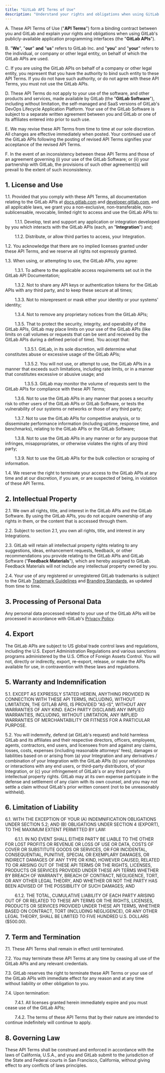 ```yaml
---
title: "GitLab API Terms of Use"
description: "Understand your rights and obligations when using GitLab's publicly-available APIs"
---
```


A. These API Terms of Use ("**API Terms**") form a binding contract between you and GitLab and explain your rights and obligations when using GitLab's publicly-available application programming interfaces (the "**GitLab APIs**").

B. "**We**", "**our**" **and** "**us**" refers to GitLab Inc. and "**you**" and "**your**" refers to the individual, or company or other legal entity, on behalf of which the GitLab APIs are used.

C. If you are using the GitLab APIs on behalf of a company or other legal entity, you represent that you have the authority to bind such entity to these API Terms. If you do not have such authority, or do not agree with these API Terms, you must not use the GitLab APIs.

D. These API Terms do not apply to your use of the software, and other products and services, made available by GitLab (the "**GitLab Software**"), including without limitation, the self-managed and SaaS versions of GitLab's DevOps Lifecycle Application Platform. Your use of the GitLab Software is subject to a separate written agreement between you and GitLab or one of its affiliates entered into prior to such use.

E. We may revise these API Terms from time to time at our sole discretion. All changes are effective immediately when posted. Your continued use of the GitLab APIs following the posting of revised API Terms signifies your acceptance of the revised API Terms.

F. In the event of an inconsistency between these API Terms and those of an agreement governing (i) your use of the GitLab Software; or (ii) your partnership with GitLab, the provisions of such other agreement(s) will prevail to the extent of such inconsistency.

## 1. License and Use

1.1. Provided that you comply with these API Terms, all documentation relating to the GitLab APIs at [docs.gitlab.com](https://docs.gitlab.com/) and [developer.gitlab.com](https://developer.gitlab.com), and all applicable laws, we grant you a non-exclusive, non-transferable, non-sublicensable, revocable, limited right to access and use the GitLab APIs to:

&nbsp;&nbsp;&nbsp;&nbsp;&nbsp;&nbsp;&nbsp;&nbsp;1.1.1. Develop, test and support any application or integration developed by you which interacts with the GitLab APIs (each, an "**Integration**") and;

&nbsp;&nbsp;&nbsp;&nbsp;&nbsp;&nbsp;&nbsp;&nbsp;1.1.2. Distribute, or allow third parties to access, your Integration.

1.2. You acknowledge that there are no implied licenses granted under these API Terms, and we reserve all rights not expressly granted.

1.3. When using, or attempting to use, the GitLab APIs, you agree:

&nbsp;&nbsp;&nbsp;&nbsp;&nbsp;&nbsp;&nbsp;&nbsp;1.3.1. To adhere to the applicable access requirements set out in the GitLab API Documentation;

&nbsp;&nbsp;&nbsp;&nbsp;&nbsp;&nbsp;&nbsp;&nbsp;1.3.2. Not to share any API keys or authentication tokens for the GitLab APIs with any third party, and to keep these secure at all times;

&nbsp;&nbsp;&nbsp;&nbsp;&nbsp;&nbsp;&nbsp;&nbsp;1.3.3. Not to misrepresent or mask either your identity or your systems' identity;

&nbsp;&nbsp;&nbsp;&nbsp;&nbsp;&nbsp;&nbsp;&nbsp;1.3.4. Not to remove any proprietary notices from the GitLab APIs;

&nbsp;&nbsp;&nbsp;&nbsp;&nbsp;&nbsp;&nbsp;&nbsp;1.3.5. That to protect the security, integrity, and operability of the GitLab APIs, GitLab may place limits on your use of the GitLab APIs (like limits on call volumes or requests that can be sent and received by the GitLab APIs during a defined period of time). You accept that:

&nbsp;&nbsp;&nbsp;&nbsp;&nbsp;&nbsp;&nbsp;&nbsp;&nbsp;&nbsp;&nbsp;&nbsp;&nbsp;&nbsp;&nbsp;&nbsp;1.3.5.1. GitLab, in its sole discretion, will determine what constitutes abuse or excessive usage of the GitLab APIs;

&nbsp;&nbsp;&nbsp;&nbsp;&nbsp;&nbsp;&nbsp;&nbsp;&nbsp;&nbsp;&nbsp;&nbsp;&nbsp;&nbsp;&nbsp;&nbsp;1.3.5.2. You will not use, or attempt to use, the GitLab APIs in a manner that exceeds such limitations, including rate limits, or in a manner that constitutes excessive or abusive usage; and

&nbsp;&nbsp;&nbsp;&nbsp;&nbsp;&nbsp;&nbsp;&nbsp;&nbsp;&nbsp;&nbsp;&nbsp;&nbsp;&nbsp;&nbsp;&nbsp;1.3.5.3. GitLab may monitor the volume of requests sent to the GitLab APIs for compliance with these API Terms;

&nbsp;&nbsp;&nbsp;&nbsp;&nbsp;&nbsp;&nbsp;&nbsp;1.3.6. Not to use the GitLab APIs in any manner that poses a security risk to other users of the GitLab APIs or GitLab Software, or tests the vulnerability of our systems or networks or those of any third party;

&nbsp;&nbsp;&nbsp;&nbsp;&nbsp;&nbsp;&nbsp;&nbsp;1.3.7. Not to use the GitLab APIs for competitive analysis, or to disseminate performance information (including uptime, response time, and benchmarks), relating to the GitLab APIs or the GitLab Software;

&nbsp;&nbsp;&nbsp;&nbsp;&nbsp;&nbsp;&nbsp;&nbsp;1.3.8. Not to use the GitLab APIs in any manner or for any purpose that infringes, misappropriates, or otherwise violates the rights of any third party;

&nbsp;&nbsp;&nbsp;&nbsp;&nbsp;&nbsp;&nbsp;&nbsp;1.3.9. Not to use the GitLab APIs for the bulk collection or scraping of information.

1.4. We reserve the right to terminate your access to the GitLab APIs at any time and at our discretion, if you are, or are suspected of being, in violation of these API Terms.

## 2. Intellectual Property

2.1. We own all rights, title, and interest in the GitLab APIs and the GitLab Software. By using the GitLab APIs, you do not acquire ownership of any rights in them, or the content that is accessed through them.

2.2. Subject to section 2.1, you own all rights, title, and interest in any Integrations.

2.3. GitLab will retain all intellectual property rights relating to any suggestions, ideas, enhancement requests, feedback, or other recommendations you provide relating to the GitLab APIs and GitLab Software ("**Feedback Materials**"), which are hereby assigned to GitLab. Feedback Materials will not include any intellectual property owned by you.

2.4. Your use of any registered or unregistered GitLab trademarks is subject to the GitLab [Trademark Guidelines](/handbook/marketing/brand-and-product-marketing/brand/brand-activation/trademark-guidelines) and [Branding Standards](https://design.gitlab.com/brand-overview/resources/), as updated from time to time.

## 3. Processing of Personal Data

Any personal data processed related to your use of the GitLab APIs will be processed in accordance with GitLab's [Privacy Policy](https://about.gitlab.com/privacy/).

## 4. Export

The GitLab APIs are subject to US global trade control laws and regulations, including the U.S. Export Administration Regulations and various sanctions programs administered by the U.S. Office of Foreign Assets Control. You will not, directly or indirectly, export, re-export, release, or make the APIs available for use, in contravention with these laws and regulations.

## 5. Warranty and Indemnification

5.1. EXCEPT AS EXPRESSLY STATED HEREIN, ANYTHING PROVIDED IN CONNECTION WITH THESE API TERMS, INCLUDING, WITHOUT LIMITATION, THE GITLAB APIS, IS PROVIDED "AS-IS", WITHOUT ANY WARRANTIES OF ANY KIND. EACH PARTY DISCLAIMS ANY IMPLIED WARRANTIES, INCLUDING, WITHOUT LIMITATION, ANY IMPLIED WARRANTIES OF MERCHANTABILITY OR FITNESS FOR A PARTICULAR PURPOSE.

5.2. You will indemnify, defend (at GitLab's request) and hold harmless GitLab and its affiliates and their respective directors, officers, employees, agents, contractors, end users, and licensees from and against any claims, losses, costs, expenses (including reasonable attorneys' fees), damages or liabilities based on or arising from (a) your Integration and any derivatives / combination of your Integration with the GitLab APIs (b) your relationships or  interactions with any end users, or third-party distributors, of your Integration, or (c) your infringement of GitLab's or any third party's intellectual property rights. GitLab may at its own expense participate in the defense and settlement of any claim with its own counsel, and you may not settle a claim without GitLab's prior written consent (not to be unreasonably withheld).

## 6. Limitation of Liability

6.1. WITH THE EXCEPTION OF YOUR (A) INDEMNIFICATION OBLIGATIONS UNDER SECTION 5.2; AND (B) OBLIGATIONS UNDER SECTION 4 (EXPORT), TO THE MAXIMUM EXTENT PERMITTED BY LAW:

&nbsp;&nbsp;&nbsp;&nbsp;&nbsp;&nbsp;&nbsp;&nbsp;6.1.1. IN NO EVENT SHALL EITHER PARTY BE LIABLE TO THE OTHER FOR LOST PROFITS OR REVENUE OR LOSS OF USE OR DATA, COSTS OF COVER OR SUBSTITUTE GOODS OR SERVICES, OR FOR INCIDENTAL, CONSEQUENTIAL, PUNITIVE, SPECIAL OR EXEMPLARY DAMAGES, OR INDIRECT DAMAGES OF ANY TYPE OR KIND, HOWEVER CAUSED, RELATED TO OR ARISING OUT OF THESE API TERMS OR THE RIGHTS, LICENSES, PRODUCTS OR SERVICES PROVIDED UNDER THESE API TERMS WHETHER BY BREACH OF WARRANTY, BREACH OF CONTRACT, NEGLIGENCE, TORT, OR ANY OTHER LEGAL THEORY, AND WHETHER OR NOT THE PARTY HAS BEEN ADVISED OF THE POSSIBILITY OF SUCH DAMAGES; AND

&nbsp;&nbsp;&nbsp;&nbsp;&nbsp;&nbsp;&nbsp;&nbsp;6.1.2. THE TOTAL, CUMULATIVE LIABILITY OF EACH PARTY ARISING OUT OF OR RELATED TO THESE API TERMS OR THE RIGHTS, LICENSES, PRODUCTS OR SERVICES PROVIDED UNDER THESE API TERMS, WHETHER BASED ON CONTRACT, TORT (INCLUDING NEGLIGENCE), OR ANY OTHER LEGAL THEORY, SHALL BE LIMITED TO FIVE HUNDRED U.S. DOLLARS ($500.00).

## 7. Term and Termination

7.1. These API Terms shall remain in effect until terminated.

7.2. You may terminate these API Terms at any time by ceasing all use of the GitLab APIs and any relevant credentials.

7.3. GitLab reserves the right to terminate these API Terms or your use of the GitLab APIs with immediate effect for any reason and at any time without liability or other obligation to you.

7.4. Upon termination:

&nbsp;&nbsp;&nbsp;&nbsp;&nbsp;&nbsp;&nbsp;&nbsp;7.4.1. All licenses granted herein immediately expire and you must cease use of the GitLab APIs;

&nbsp;&nbsp;&nbsp;&nbsp;&nbsp;&nbsp;&nbsp;&nbsp;7.4.2. The terms of these API Terms that by their nature are intended to continue indefinitely will continue to apply.

## 8. Governing Law

These API Terms shall be construed and enforced in accordance with the laws of California, U.S.A., and you and GitLab submit to the jurisdiction of the State and Federal courts in San Francisco, California, without giving effect to any conflicts of laws principles.
